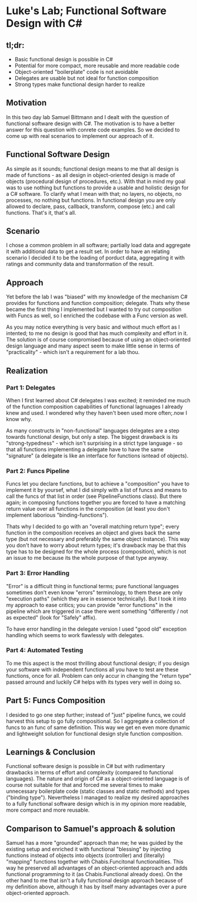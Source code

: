 # Luke's Lab; Functional Software Design with C#

## tl;dr:

- Basic functional design is possible in C#
- Potential for more compact, more reusable and more readable code
- Object-oriented "boilerplate" code is not avoidable
- Delegates are usable but not ideal for function composition
- Strong types make functional design harder to realize

## Motivation

In this two day lab Samuel Bittmann and I dealt with the question of functional software design with C#.
The motivation is to have a better answer for this question with conrete code examples.
So we decided to come up with real scenarios to implement our approach of it.

## Functional Software Design

As simple as it sounds; functional design means to me that all design is made of functions - as all design in object-oriented design is made of objects (procedural design of procedures, etc.).
With that in mind my goal was to use nothing but functions to provide a usable and holistic design for a C# software.
To clarify what I mean with that; no layers, no objects, no processes, no nothing but functions.
In functional design you are only allowed to declare, pass, callback, transform, compose (etc.) and call functions. That's it, that's all.

## Scenario

I chose a common problem in all software; partially load data and aggregate it with additional data to get a result set.
In order to have an relating scenario I decided it to be the loading of porduct data, aggregating it with ratings and community data and transformation of the result.

## Approach

Yet before the lab I was "biased" with my knowledge of the mechanism C# provides for functions and function composition; delegate.
Thats why these became the first thing I implemented but I wanted to try out composition with Funcs as well, so I enriched the codebase with a Func version as well.

As you may notice everything is very basic and without much effort as I intented; to me no design is good that has much complexity and effort in it.
The solution is of course compromised because of using an object-oriented design language and many aspect seem to make little sense in terms of "practicality" - which isn't a requirement for a lab thou.

## Realization

### Part 1: Delegates

When I first learned about C# delegates I was excited; it reminded me much of the function composition capabilities of functional lagnuages I already knew and used.
I wondered why they haven't been used more often;.now I know why.

As many constructs in "non-functional" languages delegates are a step towards functional design, but only a step.
The biggest drawback is its "strong-typedness" - which isn't surprising in a strict type language - so that all functions implementing a delegate have to have the same "signature" (a delegate is like an interface for functions isntead of objects).

### Part 2: Funcs Pipeline

Funcs let you declare functions, but to achieve a "composition" you have to implement it by yoursef, what I did simply with a list of funcs and means to call the funcs of that list in order (see PipelineFunctions class).
But there again; in composing functions together you are forced to have a matching return value over all functions in the composition (at least you don't implement laborious "binding-functions").

Thats why I decided to go with an "overall matching return type"; every function in the composition receives an object and gives back the same type (but not necessary and preferably the same object instance).
This way you don't have to worry about return types; it's drawback may be that this type has to be designed for the whole process (composition), which is not an issue to me because its the whole purpose of that type anyway.

### Part 3: Error Handling

"Error" is a difficult thing in functional terms; pure functional languages sometimes don't even know "errors" terminology, to them these are only "execution paths" (which they are in essence technically).
But I took it into my approach to ease critics; you can provide "error functions" in the pipeline which are triggered in case there went something "differently / not as expected" (look for "Safely" affix).

To have error handling in the delegate version I used "good old" exception handling which seems to work flawlessly with delegates.

### Part 4: Automated Testing

To me this aspect is the most thrilling about functional design; if you design your software with independent functions all you have to test are these functions, once for all.
Problem can only accur in changing the "return type" passed arround and luckily C# helps with its types very well in doing so.

## Part 5: Funcs Composition

I desided to go one step further; instead of "just" pipeline funcs, we could harvest this setup to go fully compositional. So I aggregate a collection of funcs to an func of same definition. This way we get en even more dynamic and lightweight solution for functional design style function composition.

## Learnings & Conclusion

Functional software design is possible in C# but with rudimentary drawbacks in terms of effort and complexity (compared to functional languages).
The nature and origin of C# as a object-oriented language is of course not suitable for that and forced me several times to make unnecessary boilerplate code (static classes and static methods) and types ("binding type").
Nevertheless I managed to realize my desired approaches to a fully functional software design which is in my opinion more readable, more compact and more reusable.

## Comparison to Samuel's approach & solution

Samuel has a more "grounded" approach than me; he was guided by the existing setup and enriched it with functional "blessing" by injecting functions instead of objects into objects (controller) and (literally) "mapping" functions together with Chabis.Funcitonal functionalities.
This way he preserved all advantages of an object-oriented approach and adds functional programming to it (as Chabis.Functional already does).
On the other hand to me that isn't a fully functional design approach because of my definition above, although it has by itself many advantages over a pure object-oriented approach.
